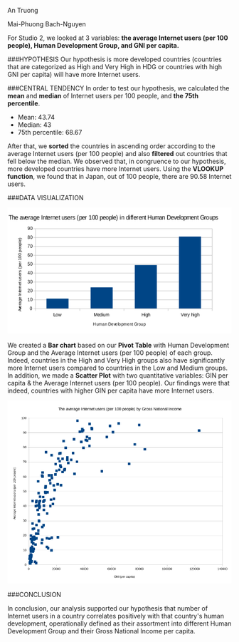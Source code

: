 An Truong

Mai-Phuong Bach-Nguyen 

For Studio 2, we looked at 3 variables: **the average Internet users (per 100 people), Human Development Group, and GNI per capita.**

###HYPOTHESIS
Our hypothesis is more developed countries (countries that are categorized as High and Very High in HDG or countries with high GNI per capita) will have more Internet users. 

###CENTRAL TENDENCY 
In order to test our hypothesis, we calculated the **mean** and **median** of Internet users per 100 people, and **the 75th percentile**. 

* Mean: 43.74
* Median: 43 
* 75th percentile: 68.67

After that, we **sorted** the countries in ascending order according to the average Internet users (per 100 people) and also **filtered** out countries that fell below the median. We observed that, in congruence to our hypothesis,  more developed countries have more Internet users. Using the **VLOOKUP function**, we found that in Japan, out of 100 people, there are 90.58 Internet users. 


###DATA VISUALIZATION 

![The average Internet users (per 100 people) in different Human Development Groups](bc.png) 
 

We created a **Bar chart** based on our **Pivot Table** with Human Development Group and the Average Internet users (per 100 people) of each group. Indeed, countries in the High and Very High groups also have significantly more Internet users compared to countries in the Low and Medium groups. In addition, we made a **Scatter Plot** with two quantitative variables: GIN per capita & the Average Internet users (per 100 people). Our findings were that indeed, countries with higher GIN per capita have more Internet users. 

![The average Internet users (per 100 people) by Gross National Income per capita](sp.png)

###CONCLUSION 

In conclusion, our analysis supported our hypothesis that number of Internet users in a country correlates positively with that country's human development, operationally defined as their assortment into different Human Development Group and their Gross National Income per capita. 

